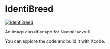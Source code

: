 # IdentiBreed
[![IdentiBreed](https://img.youtube.com/vi/a2YZXBuccEc/0.jpg)](https://www.youtube.com/watch?v=a2YZXBuccEc)

An image classifier app for NuevaHacks III.

You can explore the code and build it with Xcode.
